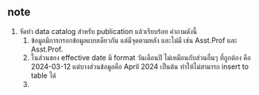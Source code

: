 ## note
1. จัดทำ data catalog สำหรับ publication แล้วเรียบร้อย คำถามดังนี้
   1. ข้อมูลมีการกรอกข้อมูลแบบเดียวกัน แต่มีจุดตามหลัง และไม่มี เช่น Asst.Prof และ Asst.Prof.
   2. ในส่วนของ effective date มี format วันเดือนปี ไม่เหมือนกับส่วนอื่นๆ ที่ถูกต้อง คือ 2024-03-12 แต่บางส่วนข้อมูลคือ April 2024 เป็นต้น ทำให้ไม่สามารถ insert to table ได้
   3. 
   